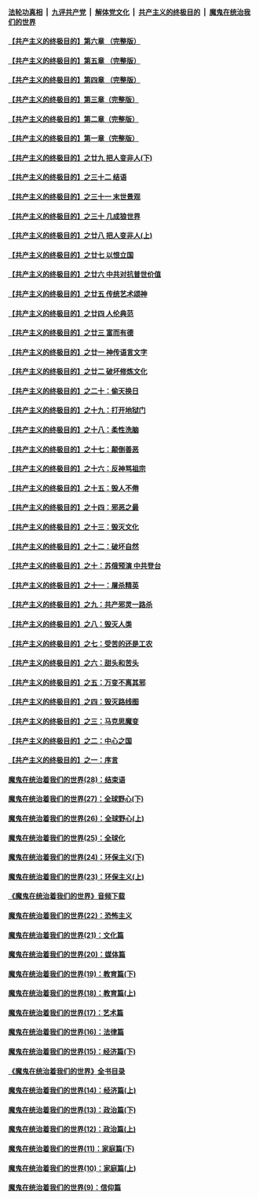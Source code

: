 ####  [法轮功真相](../../../../basic/blob/master/README.md?t=06220302) &nbsp;|&nbsp; [九评共产党](../../../../9ping.md/blob/master/README.md?t=06220302) &nbsp;|&nbsp; [解体党文化](../../../../jtdwh.md/blob/master/README.md?t=06220302)  &nbsp;|&nbsp; [共产主义的终极目的](../../../../gczydzjmd.md/blob/master/README.md?t=06220302) &nbsp;|&nbsp; [魔鬼在统治我们的世界](../../../../mgztzwmdsj.md/blob/master/README.md?t=06220302) 

#### [【共产主义的终极目的】第六章 （完整版）](../pages/nsc422/n11428913.md?t=06220302) 

#### [【共产主义的终极目的】第五章 （完整版）](../pages/nsc422/n11428912.md?t=06220302) 

#### [【共产主义的终极目的】第四章 （完整版）](../pages/nsc422/n11428907.md?t=06220302) 

#### [【共产主义的终极目的】第三章（完整版）](../pages/nsc422/n11428848.md?t=06220302) 

#### [【共产主义的终极目的】第二章（完整版）](../pages/nsc422/n11428831.md?t=06220302) 

#### [【共产主义的终极目的】第一章（完整版）](../pages/nsc422/n11417651.md?t=06220302) 

#### [【共产主义的终极目的】之廿九 把人变非人(下)](../pages/nsc422/n11344140.md?t=06220302) 

#### [【共产主义的终极目的】之三十二 结语](../pages/nsc422/n11360535.md?t=06220302) 

#### [【共产主义的终极目的】之三十一 末世景观](../pages/nsc422/n11351129.md?t=06220302) 

#### [【共产主义的终极目的】之三十 几成狼世界](../pages/nsc422/n11348280.md?t=06220302) 

#### [【共产主义的终极目的】之廿八 把人变非人(上)](../pages/nsc422/n11340492.md?t=06220302) 

#### [【共产主义的终极目的】之廿七 以恨立国](../pages/nsc422/n11336944.md?t=06220302) 

#### [【共产主义的终极目的】之廿六 中共对抗普世价值](../pages/nsc422/n11324785.md?t=06220302) 

#### [【共产主义的终极目的】之廿五 传统艺术颂神](../pages/nsc422/n11296396.md?t=06220302) 

#### [【共产主义的终极目的】之廿四 人伦典范](../pages/nsc422/n11296397.md?t=06220302) 

#### [【共产主义的终极目的】之廿三 富而有德](../pages/nsc422/n11283598.md?t=06220302) 

#### [【共产主义的终极目的】之廿一 神传语言文字](../pages/nsc422/n11263265.md?t=06220302) 

#### [【共产主义的终极目的】之廿二 破坏修炼文化](../pages/nsc422/n11245728.md?t=06220302) 

#### [【共产主义的终极目的】之二十：偷天换日](../pages/nsc422/n11238846.md?t=06220302) 

#### [【共产主义的终极目的】之十九：打开地狱门](../pages/nsc422/n11206376.md?t=06220302) 

#### [【共产主义的终极目的】之十八：柔性洗脑](../pages/nsc422/n11199994.md?t=06220302) 

#### [【共产主义的终极目的】之十七：颠倒善恶](../pages/nsc422/n11179782.md?t=06220302) 

#### [【共产主义的终极目的】之十六：反神骂祖宗](../pages/nsc422/n11166798.md?t=06220302) 

#### [【共产主义的终极目的】之十五：毁人不倦](../pages/nsc422/n11166792.md?t=06220302) 

#### [【共产主义的终极目的】之十四：邪恶之最](../pages/nsc422/n11150249.md?t=06220302) 

#### [【共产主义的终极目的】之十三：毁灭文化](../pages/nsc422/n11135227.md?t=06220302) 

#### [【共产主义的终极目的】之十二：破坏自然](../pages/nsc422/n11135214.md?t=06220302) 

#### [【共产主义的终极目的】之十：苏俄预演 中共登台](../pages/nsc422/n11118424.md?t=06220302) 

#### [【共产主义的终极目的】之十一：屠杀精英](../pages/nsc422/n11118442.md?t=06220302) 

#### [【共产主义的终极目的】之九：共产邪灵一路杀](../pages/nsc422/n11114139.md?t=06220302) 

#### [【共产主义的终极目的】之八：毁灭人类](../pages/nsc422/n11108503.md?t=06220302) 

#### [【共产主义的终极目的】之七：受苦的还是工农](../pages/nsc422/n11101809.md?t=06220302) 

#### [【共产主义的终极目的】之六：甜头和苦头](../pages/nsc422/n11096971.md?t=06220302) 

#### [【共产主义的终极目的】之五：万变不离其邪](../pages/nsc422/n11091285.md?t=06220302) 

#### [【共产主义的终极目的】之四：毁灭路线图](../pages/nsc422/n11086284.md?t=06220302) 

#### [【共产主义的终极目的】之三：马克思魔变](../pages/nsc422/n11061941.md?t=06220302) 

#### [【共产主义的终极目的】之二：中心之国](../pages/nsc422/n11047728.md?t=06220302) 

#### [【共产主义的终极目的】之一：序言](../pages/nsc422/n11086077.md?t=06220302) 

#### [魔鬼在统治着我们的世界(28)：结束语](../pages/nsc422/n10936246.md?t=06220302) 

#### [魔鬼在统治着我们的世界(27)：全球野心(下)](../pages/nsc422/n10928319.md?t=06220302) 

#### [魔鬼在统治着我们的世界(26)：全球野心(上)](../pages/nsc422/n10900318.md?t=06220302) 

#### [魔鬼在统治着我们的世界(25)：全球化](../pages/nsc422/n10788205.md?t=06220302) 

#### [魔鬼在统治着我们的世界(24)：环保主义(下)](../pages/nsc422/n10695307.md?t=06220302) 

#### [魔鬼在统治着我们的世界(23)：环保主义(上)](../pages/nsc422/n10688613.md?t=06220302) 

#### [《魔鬼在统治着我们的世界》音频下载](../pages/nsc422/n10635553.md?t=06220302) 

#### [魔鬼在统治着我们的世界(22)：恐怖主义](../pages/nsc422/n10614727.md?t=06220302) 

#### [魔鬼在统治着我们的世界(21)：文化篇](../pages/nsc422/n10597706.md?t=06220302) 

#### [魔鬼在统治着我们的世界(20)：媒体篇](../pages/nsc422/n10586579.md?t=06220302) 

#### [魔鬼在统治着我们的世界(19)：教育篇(下)](../pages/nsc422/n10564808.md?t=06220302) 

#### [魔鬼在统治着我们的世界(18)：教育篇(上)](../pages/nsc422/n10526970.md?t=06220302) 

#### [魔鬼在统治着我们的世界(17)：艺术篇](../pages/nsc422/n10499093.md?t=06220302) 

#### [魔鬼在统治着我们的世界(16)：法律篇](../pages/nsc422/n10485969.md?t=06220302) 

#### [魔鬼在统治着我们的世界(15)：经济篇(下)](../pages/nsc422/n10469975.md?t=06220302) 

#### [《魔鬼在统治着我们的世界》全书目录](../pages/nsc422/n10464261.md?t=06220302) 

#### [魔鬼在统治着我们的世界(14)：经济篇(上)](../pages/nsc422/n10457370.md?t=06220302) 

#### [魔鬼在统治着我们的世界(13)：政治篇(下)](../pages/nsc422/n10448270.md?t=06220302) 

#### [魔鬼在统治着我们的世界(12)：政治篇(上)](../pages/nsc422/n10444576.md?t=06220302) 

#### [魔鬼在统治着我们的世界(11)：家庭篇(下)](../pages/nsc422/n10440961.md?t=06220302) 

#### [魔鬼在统治着我们的世界(10)：家庭篇(上)](../pages/nsc422/n10435448.md?t=06220302) 

#### [魔鬼在统治着我们的世界(9)：信仰篇](../pages/nsc422/n10432159.md?t=06220302) 

